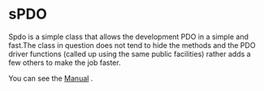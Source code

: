 # sPDO

Spdo is a simple class that allows the development PDO in a simple and 
fast.The class in question does not tend to hide the methods and the PDO
driver functions (called up using the same public facilities) rather adds
a few others to make the job faster.

You can see  the [Manual](/docs/manual.md) .
